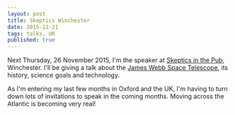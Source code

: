 ```yaml
---
layout: post
title: Skeptics Winchester
date: 2015-11-21
tags: talks, UK
published: true
---
```


Next Thursday, 26 November 2015, I'm the speaker at [Skeptics in the Pub](http://winchester.skepticsinthepub.org/), Winchester. I'll be giving a talk about the [James Webb Space Telescope](http://jwst.nasa.gov), its history, science goals and technology. 

As I'm entering my last few months in Oxford and the UK, I'm having to turn down lots of invitations to speak in the coming months. Moving across the Atlantic is becoming very real!
